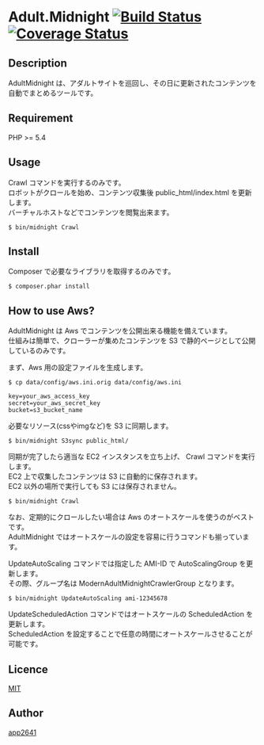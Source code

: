 Adult.Midnight [![Build Status](https://travis-ci.org/app2641/AdultMidnight.svg?branch=develop)](https://travis-ci.org/app2641/AdultMidnight) [![Coverage Status](https://coveralls.io/repos/app2641/AdultMidnight/badge.png?branch=develop)](https://coveralls.io/r/app2641/AdultMidnight?branch=develop)
=======

## Description

AdultMidnight は、アダルトサイトを巡回し、その日に更新されたコンテンツを自動でまとめるツールです。

## Requirement

PHP >= 5.4

## Usage

Crawl コマンドを実行するのみです。  
ロボットがクロールを始め、コンテンツ収集後 public_html/index.html を更新します。  
バーチャルホストなどでコンテンツを閲覧出来ます。  

```
$ bin/midnight Crawl
```

## Install

Composer で必要なライブラリを取得するのみです。

```
$ composer.phar install
```

## How to use Aws?

AdultMidnight は Aws でコンテンツを公開出来る機能を備えています。  
仕組みは簡単で、クローラーが集めたコンテンツを S3 で静的ページとして公開しているのみです。  


まず、Aws 用の設定ファイルを生成します。

```
$ cp data/config/aws.ini.orig data/config/aws.ini
```

```
key=your_aws_access_key
secret=your_aws_secret_key
bucket=s3_bucket_name
```

必要なリソース(cssやimgなど)を S3 に同期します。

```
$ bin/midnight S3sync public_html/
```

同期が完了したら適当な EC2 インスタンスを立ち上げ、 Crawl コマンドを実行します。  
EC2 上で収集したコンテンツは S3 に自動的に保存されます。  
EC2 以外の場所で実行しても S3 には保存されません。

```
$ bin/midnight Crawl
```

なお、定期的にクロールしたい場合は Aws のオートスケールを使うのがベストです。  
AdultMidnight ではオートスケールの設定を容易に行うコマンドも揃っています。

UpdateAutoScaling コマンドでは指定した AMI-ID で AutoScalingGroup を更新します。  
その際、グループ名は ModernAdultMidnightCrawlerGroup となります。

```
$ bin/midnight UpdateAutoScaling ami-12345678
```

UpdateScheduledAction コマンドではオートスケールの ScheduledAction を更新します。  
ScheduledAction を設定することで任意の時間にオートスケールさせることが可能です。

## Licence

[MIT](https://github.com/app2641/AdultMidnight/blob/master/LICENCE)

## Author

[app2641](https://github.com/app2641)



